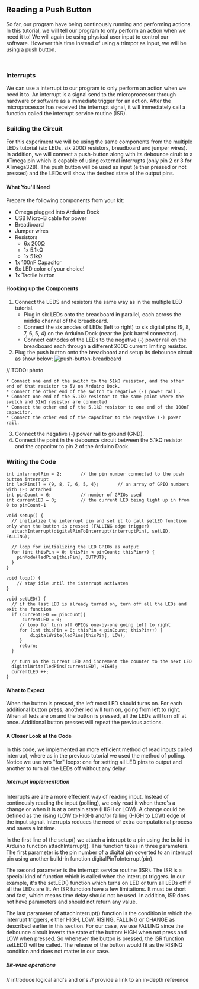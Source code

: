 ## Reading a Push Button

<!-- // description of what this experiment will accomplish and what we'll learn -->

So far, our program have being continously running and performing actions. In this tutorial, we will tell our program to only perform an action when we need it to! We will again be using physical user input to control our software. However this time instead of using a trimpot as input, we will be using a push button.

<!-- Push Button -->
```{r child = '../../shared/switches-push-button.md'}
```

<!-- Debouncing a Push Button -->
```{r child = '../../shared/switches-debouncing.md'}
```
### Interrupts

<!-- // description of what an interrupt is in the context of computer hardware:
//  - trigger for an action
//  - requires an interrupt service routine (ISR) -->

We can use a interrupt to our program to only perform an action when we need it to. An interrupt is a signal send to the microprocessor through hardware or software as a immediate trigger for an action. After the microprocessor has received the interrupt signal, it will immediately call a function called the interrupt service routine (ISR).

### Building the Circuit

<!-- // push button connected as input
// 5-8 leds connected -->

For this experiment we will be using the same components from the multiple LEDs tutorial (six LEDs, six 200Ω resistors, breadboard and jumper wires). In addition, we will connect a push-button along with its debounce ciruit to a ATmega pin which is capable of using external interrupts (only pin 2 or 3 for ATmega328). The push button will be used as input (either pressed or not pressed) and the LEDs will show the desired state of the output pins.

#### What You'll Need

Prepare the following components from your kit:

* Omega plugged into Arduino Dock
* USB Micro-B cable for power
* Breadboard
* Jumper wires
* Resistors
    * 6x 200Ω
    * 1x 5.1kΩ
    * 1x 51kΩ
* 1x 100nF Capacitor
* 6x LED color of your choice! 
* 1x Tactile button

#### Hooking up the Components

<!-- //  * reiterate on the LED circuit, say we can repeat it
//  * wiring of a push-button
//    * needs to be wired to atmega gpio 2 or 3 so we can use it as an interrupt trigger -->

1. Connect the LEDS and resistors the same way as in the multiple LED tutorial.
    * Plug in six LEDs onto the breadboard in parallel, each across the middle channel of the breadboard.
    * Connect the six anodes of LEDs (left to right) to six digital pins (9, 8, 7, 6, 5, 4) on the Arduino Dock (near the jack barrel connector).
    * Connect cathodes of the LEDs to the negative (-) power rail on the breadboard each through a different 200Ω current limiting resistor.
2. Plug the push button onto the breadboard and setup its debounce circuit as show below:
    ![push-button-breadboard](https://raw.githubusercontent.com/OnionIoT/Onion-Docs/master/Omega2/Kit-Guides/img/push-button-breadboard.jpg)
    
// TODO: photo

    * Connect one end of the switch to the 51kΩ resistor, and the other end of that resistor to 5V on Arduino Dock.
    * Connect the other end of the switch to negative (-) power rail .
    * Connect one end of the 5.1kΩ resistor to the same point where the switch and 51kΩ resistor are connected
    * Connect the other end of the 5.1kΩ resistor to one end of the 100nF capacitor.
    * Connect the other end of the capacitor to the negative (-) power rail.
3. Connect the negative (-) power rail to ground (GND).
4. Connect the point in the debounce circuit between the 5.1kΩ resistor and the capacitor to pin 2 of the Arduino Dock.

### Writing the Code

<!-- // desired action:
//  * when the button is pressed an led turns on
//  * for each additional button press, another led will turn on
//  * when all leds are on and the button is pressed, turn all of the leds off

// find a clever implementation for this, maybe for each button press shift in a 1 to a uint variable, when it reaches the max number of leds, have it reset to 0 - this part should be done in the ISR
// each led is controlled by a specific bit in the uint variable, use bit-wise operations to figure it out - this part will happen in the loop function

// implementation:
//  * write a function to implement the above
//  * register that function as an interrupt service routine for the push button connected gpio -->

``` arduino
int interruptPin = 2;       // the pin number connected to the push button interrupt
int ledPins[] = {9, 8, 7, 6, 5, 4};       // an array of GPIO numbers with LED attached
int pinCount = 6;           // number of GPIOs used
int currentLED = 0;         // the current LED being light up in from 0 to pinCount-1

void setup() {
  // initialize the interrupt pin and set it to call setLED function only when the button is pressed (FALLING edge trigger)
  attachInterrupt(digitalPinToInterrupt(interruptPin), setLED, FALLING);
  
  // loop for initializing the LED GPIOs as output
  for (int thisPin = 0; thisPin < pinCount; thisPin++) {
    pinMode(ledPins[thisPin], OUTPUT);
  }
}

void loop() {
    // stay idle until the interrupt activates
}

void setLED() {
  // if the last LED is already turned on, turn off all the LEDs and exit the function
  if (currentLED == pinCount){
      currentLED = 0;
     // loop for turn off GPIOs one-by-one going left to right 
     for (int thisPin = 0; thisPin < pinCount; thisPin++) {
         digitalWrite(ledPins[thisPin], LOW);
     }
     return;
  }

  // turn on the current LED and increment the counter to the next LED
  digitalWrite(ledPins[currentLED], HIGH);
  currentLED ++;
}
```

#### What to Expect

<!-- // explanation of how the button presses interact with the leds -->

When the button is pressed, the left most LED should turns on. For each additional button press, another led will turn on, going from left to right. When all leds are on and the button is pressed, all the LEDs will turn off at once. Additional button presses will repeat the previous actions.

#### A Closer Look at the Code

<!-- // talk about something interesting in the code -->

In this code, we implemented an more efficient method of read inputs called interrupt, where as in the previous tutorial we used the method of polling. Notice we use two "for" loops: one for setting all LED pins to output and another to turn all the LEDs off without any delay. 

##### Interrupt implementation

<!-- // talk about what we accomplished with the interrupts: attaching a service routine for a particular interrupts -->

Interrupts are are a more effecient way of reading input. Instead of continously reading the input (polling), we only read it when there's a change or when it is at a certain state (HIGH or LOW).  A change could be defined as the rising (LOW to HIGH) and/or falling (HIGH to LOW) edge of the input signal. Interrupts reduces the need of extra computational process and saves a lot time.
 
In the first line of the setup() we attach a interupt to a pin using the build-in Arduino function attachInterrupt(). This function takes in three parameters. The first parameter is the pin number of a digital pin coverted to an interrupt pin using another build-in function digitalPinToInterrupt(pin). 

The second parameter is the interrupt service routine (ISR). The ISR is a special kind of function which is called when the interrupt triggers. In our example, it's the setLED() function which turns on LED or turn all LEDs off if all the LEDs are lit. An ISR function have a few limitations. It must be short and fast, which means time delay should not be used. In addition, ISR does not have parameters and should not return any value.

The last parameter of attachInterrupt() function is the condition in which the interrupt triggers, either HIGH, LOW, RISING, FALLING or CHANGE as described earlier in this section. For our case, we use FALLING since the debounce circuit inverts the state of the button: HIGH when not press and LOW when pressed. So whenever the button is pressed, the ISR function setLED() will be called. The release of the button would fit as the RISING condition and does not matter in our case.

##### Bit-wise operations

// introduce logical and's and or's
// provide a link to an in-depth reference
